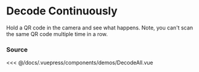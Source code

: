 # Decode Continuously

Hold a QR code in the camera and see what happens. Note, you can't scan the same
QR code multiple time in a row.

<ClientOnly>
  <DemoWrapper component="DecodeAll" />
</ClientOnly>

### Source

<<< @/docs/.vuepress/components/demos/DecodeAll.vue
